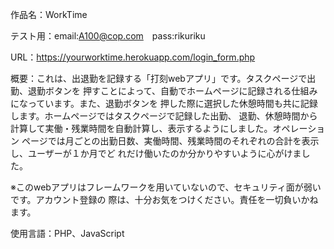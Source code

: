 作品名：WorkTime

テスト用：email:A100@cop.com　pass:rikuriku

URL：https://yourworktime.herokuapp.com/login_form.php

概要：これは、出退勤を記録する「打刻webアプリ」です。タスクページで出勤、退勤ボタンを
押すことによって、自動でホームページに記録される仕組みになっています。また、退勤ボタンを
押した際に選択した休憩時間も共に記録します。ホームページではタスクページで記録した出勤、
退勤、休憩時間から計算して実働・残業時間を自動計算し、表示するようにしました。オペレーション
ページでは月ごとの出勤日数、実働時間、残業時間のそれぞれの合計を表示し、ユーザーが１か月でど
れだけ働いたのか分かりやすいように心がけました。

※このwebアプリはフレームワークを用いていないので、セキュリティ面が弱いです。アカウント登録の
際は、十分お気をつけください。責任を一切負いかねます。

使用言語：PHP、JavaScript
